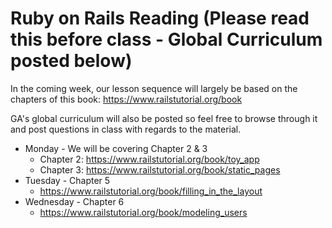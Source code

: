 # Ruby on Rails Reading (Please read this before class - Global Curriculum posted below)

In the coming week, our lesson sequence will largely be based on the chapters of this book: https://www.railstutorial.org/book 

GA's global curriculum will also be posted so feel free to browse through it and post questions in class with regards to the material. 

* Monday - We will be covering Chapter 2 & 3  
  * Chapter 2: https://www.railstutorial.org/book/toy_app
  * Chapter 3: https://www.railstutorial.org/book/static_pages
* Tuesday - Chapter 5
  * https://www.railstutorial.org/book/filling_in_the_layout
* Wednesday - Chapter 6
  * https://www.railstutorial.org/book/modeling_users
  
